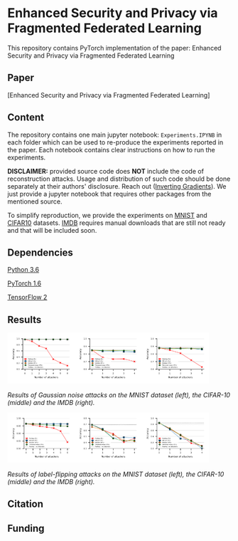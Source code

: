 # Enhanced Security and Privacy via Fragmented Federated Learning
This repository contains PyTorch implementation of the paper: Enhanced Security and Privacy via Fragmented Federated Learning

## Paper 

[Enhanced Security and Privacy via Fragmented Federated Learning]

## Content
The repository contains one main jupyter notebook: `Experiments.IPYNB` in each folder which can be used to re-produce the experiments reported in the paper. Each notebook contains clear instructions on how to run the experiments. 



**DISCLAIMER:** provided source code does **NOT** include the code of reconstruction attacks.
Usage and distribution of such code should be done separately at their authors' disclosure.
Reach out ([Inverting Gradients](https://github.com/JonasGeiping/invertinggradients)). We just provide a jupyter notebook that requires other packages from the mentioned source.

To simplify reproduction, we provide the experiments on [MNIST](http://yann.lecun.com/exdb/mnist/) and [CIFAR10](https://www.cs.toronto.edu/~kriz/cifar.html) datasets.
[IMDB](https://ai.stanford.edu/~amaas/data/sentiment/) requires manual downloads that are still not ready and that will be included soon.
## Dependencies

[Python 3.6](https://www.anaconda.com/download)

[PyTorch 1.6](https://pytorch.org/)

[TensorFlow 2](https://www.tensorflow.org/)


## Results
<img src="Results/mnist_GN.png" width="30%"><img src="Results/cifar10_GN.png" width="30%"><img src="Results/imdb_GN.png" width="30%">

*Results of Gaussian noise attacks on the MNIST dataset (left), the CIFAR-10 (middle) and the IMDB (right).*

<img src="Results/mnist_LF_class(9).png" width="30%"><img src="Results/cicar10_LF_class(cat).png" width="30%"><img src="Results/imdb_LF_class(positive).png" width="30%">

*Results of label-flipping attacks on the MNIST dataset (left), the CIFAR-10 (middle) and the IMDB (right).*
## Citation 



## Funding
